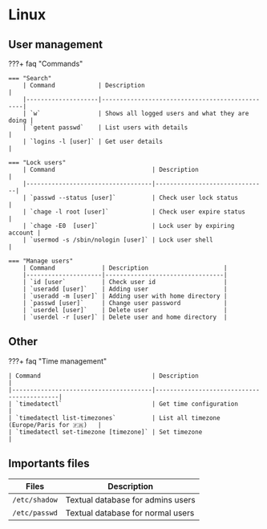 # Linux

## User management

???+ faq "Commands"

    === "Search"
        | Command            | Description                                    |
        |--------------------|------------------------------------------------|
        | `w`                | Shows all logged users and what they are doing |
        | `getent passwd`    | List users with details                        |
        | `logins -l [user]` | Get user details                               |

    === "Lock users"
        | Command                           | Description                   |
        |-----------------------------------|-------------------------------|
        | `passwd --status [user]`          | Check user lock status        |
        | `chage -l root [user]`            | Check user expire status      |
        | `chage -E0  [user]`               | Lock user by expiring account |
        | `usermod -s /sbin/nologin [user]` | Lock user shell               |

    === "Manage users"
        | Command             | Description                     |
        |---------------------|---------------------------------|
        | `id [user`          | Check user id                   |
        | `useradd [user]`    | Adding user                     |
        | `useradd -m [user]` | Adding user with home directory |
        | `passwd [user]`     | Change user password            |
        | `userdel [user]`    | Delete user                     |
        | `userdel -r [user]` | Delete user and home directory  |

## Other

???+ faq "Time management"

    | Command                               | Description                               |
    |---------------------------------------|-------------------------------------------|
    | `timedatectl`                         | Get time configuration                    |
    | `timedatectl list-timezones`          | List all timezone (Europe/Paris for 🇫🇷)   |
    | `timedatectl set-timezone [timezone]` | Set timezone                              |

## Importants files

| Files         | Description                       |
|---------------|-----------------------------------|
| `/etc/shadow` | Textual database for admins users |
| `/etc/passwd` | Textual database for normal users |
